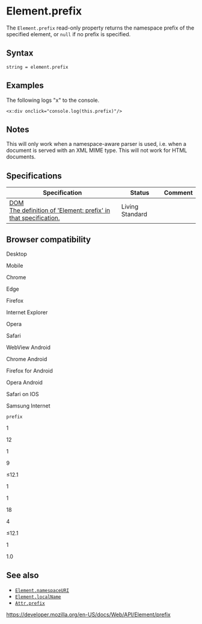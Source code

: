 Element.prefix
==============

The `Element.prefix` read-only property returns the namespace prefix of the specified element, or `null` if no prefix is specified.

Syntax
------

    string = element.prefix

Examples
--------

The following logs "x" to the console.

    <x:div onclick="console.log(this.prefix)"/>

Notes
-----

This will only work when a namespace-aware parser is used, i.e. when a document is served with an XML MIME type. This will not work for HTML documents.

Specifications
--------------

<table><thead><tr class="header"><th>Specification</th><th>Status</th><th>Comment</th></tr></thead><tbody><tr class="odd"><td><a href="https://dom.spec.whatwg.org/#dom-element-prefix">DOM<br />
<span class="small">The definition of 'Element: prefix' in that specification.</span></a></td><td><span class="spec-living">Living Standard</span></td><td></td></tr></tbody></table>

Browser compatibility
---------------------

Desktop

Mobile

Chrome

Edge

Firefox

Internet Explorer

Opera

Safari

WebView Android

Chrome Android

Firefox for Android

Opera Android

Safari on IOS

Samsung Internet

`prefix`

1

12

1

9

≤12.1

1

1

18

4

≤12.1

1

1.0

See also
--------

-   [`Element.namespaceURI`](namespaceuri)
-   [`Element.localName`](localname)
-   [`Attr.prefix`](../attr/prefix)

<a href="https://developer.mozilla.org/en-US/docs/Web/API/Element/prefix" class="_attribution-link">https://developer.mozilla.org/en-US/docs/Web/API/Element/prefix</a>
